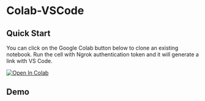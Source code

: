 # Colab-VSCode

## Quick Start

You can click on the Google Colab button below to clone an existing notebook. Run the cell with Ngrok authentication token and it will generate a link with VS Code.

[![Open In Colab](https://colab.research.google.com/assets/colab-badge.svg)](https://colab.research.google.com/github/derekchia/colab-vscode/blob/master/colab_vscode.ipynb)

## Demo
